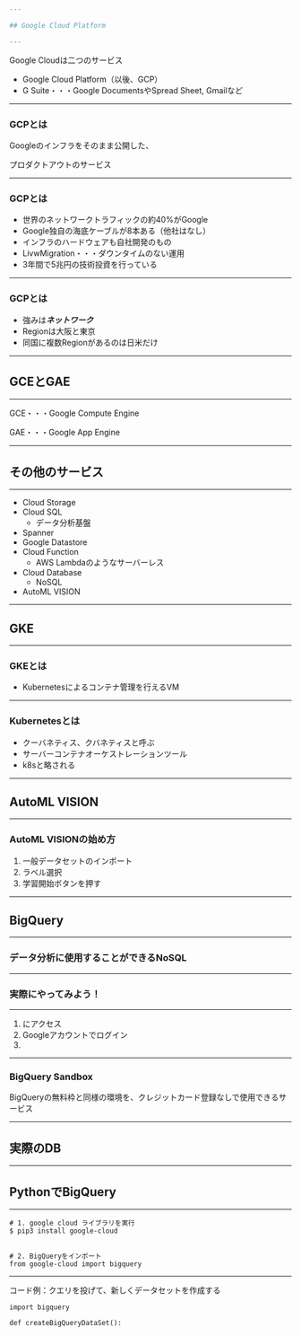 ```yaml
---

## Google Cloud Platform

---
```


Google Cloudは二つのサービス

- Google Cloud Platform（以後、GCP）
- G Suite・・・Google DocumentsやSpread Sheet, Gmailなど

---

### GCPとは

Googleのインフラをそのまま公開した、

プロダクトアウトのサービス

---

### GCPとは

- 世界のネットワークトラフィックの約40%がGoogle
- Google独自の海底ケーブルが8本ある（他社はなし）
- インフラのハードウェアも自社開発のもの
- LivwMigration・・・ダウンタイムのない運用
- 3年間で5兆円の技術投資を行っている

---

### GCPとは

- 強みは***ネットワーク***
- Regionは大阪と東京
- 同国に複数Regionがあるのは日米だけ

---

## GCEとGAE

---

GCE・・・Google Compute Engine

GAE・・・Google App Engine

---

## その他のサービス

---

- Cloud Storage
- Cloud SQL
    - データ分析基盤
- Spanner
- Google Datastore
- Cloud Function
    - AWS Lambdaのようなサーバーレス
- Cloud Database
    - NoSQL
- AutoML VISION

---

## GKE

---

### GKEとは

- Kubernetesによるコンテナ管理を行えるVM

---

### Kubernetesとは

- クーバネティス、クバネティスと呼ぶ
- サーバーコンテナオーケストレーションツール
- k8sと略される

---

## AutoML VISION

---

### AutoML VISIONの始め方

1. 一般データセットのインポート
2. ラベル選択
3. 学習開始ボタンを押す

---

## BigQuery

---

### データ分析に使用することができるNoSQL

---

### 実際にやってみよう！

---

1. にアクセス
2. Googleアカウントでログイン
3. 

---

### BigQuery Sandbox

BigQueryの無料枠と同様の環境を、クレジットカード登録なしで使用できるサービス

---

## 実際のDB

---

## PythonでBigQuery

---


```
# 1. google cloud ライブラリを実行
$ pip3 install google-cloud


# 2. BigQueryをインポート
from google-cloud import bigquery
```

---

コード例：クエリを投げて、新しくデータセットを作成する

```
import bigquery

def createBigQueryDataSet():
    
```

